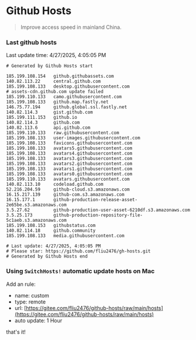 # Github Hosts

> Improve access speed in mainland China.

### Last github hosts

Last update time: 4/27/2025, 4:05:05 PM

```base
# Generated by Github Hosts start 

185.199.108.154   github.githubassets.com
140.82.113.22     central.github.com
185.199.108.133   desktop.githubusercontent.com
# assets-cdn.github.com update failed
185.199.110.133   camo.githubusercontent.com
185.199.108.133   github.map.fastly.net
146.75.77.194     github.global.ssl.fastly.net
140.82.114.3      gist.github.com
185.199.111.153   github.io
140.82.114.3      github.com
140.82.113.6      api.github.com
185.199.110.133   raw.githubusercontent.com
185.199.108.133   user-images.githubusercontent.com
185.199.108.133   favicons.githubusercontent.com
185.199.108.133   avatars5.githubusercontent.com
185.199.108.133   avatars4.githubusercontent.com
185.199.108.133   avatars3.githubusercontent.com
185.199.108.133   avatars2.githubusercontent.com
185.199.108.133   avatars1.githubusercontent.com
185.199.108.133   avatars0.githubusercontent.com
185.199.110.133   avatars.githubusercontent.com
140.82.113.10     codeload.github.com
52.216.204.59     github-cloud.s3.amazonaws.com
16.15.217.139     github-com.s3.amazonaws.com
16.15.177.1       github-production-release-asset-2e65be.s3.amazonaws.com
3.5.27.62         github-production-user-asset-6210df.s3.amazonaws.com
3.5.25.173        github-production-repository-file-5c1aeb.s3.amazonaws.com
185.199.108.153   githubstatus.com
140.82.114.18     github.community
185.199.108.133   media.githubusercontent.com

# Last update: 4/27/2025, 4:05:05 PM
# Please star: https://github.com/fliu2476/gh-hosts.git
# Generated by Github Hosts end
```

### Using `SwitchHosts!` automatic update hosts on Mac
Add an rule:
- name: custom
- type: remote
- url: [https://gitee.com/fliu2476/github-hosts/raw/main/hosts](https://gitee.com/fliu2476/github-hosts/raw/main/hosts)
- auto update: 1 Hour

that's it!

